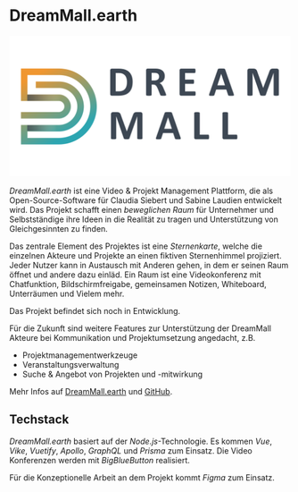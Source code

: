 # DreamMall.earth

![dreammall.earth](../images/projects/dreammall.png)

*DreamMall.earth* ist eine Video & Projekt Management Plattform, die als Open-Source-Software für Claudia Siebert und Sabine Laudien entwickelt wird. Das Projekt schafft einen *beweglichen Raum* für Unternehmer und Selbstständige ihre Ideen in die Realität zu tragen und Unterstützung von Gleichgesinnten zu finden.

Das zentrale Element des Projektes ist eine *Sternenkarte*, welche die einzelnen Akteure und Projekte an einen fiktiven Sternenhimmel projiziert. Jeder Nutzer kann in Austausch mit Anderen gehen, in dem er seinen Raum öffnet und andere dazu einläd. Ein Raum ist eine Videokonferenz mit Chatfunktion, Bildschirmfreigabe, gemeinsamen Notizen, Whiteboard, Unterräumen und Vielem mehr.

Das Projekt befindet sich noch in Entwicklung.

Für die Zukunft sind weitere Features zur Unterstützung der DreamMall Akteure bei Kommunikation und Projektumsetzung angedacht,  z.B. 
- Projektmanagementwerkzeuge
- Veranstaltungsverwaltung
- Suche & Angebot von Projekten und -mitwirkung

Mehr Infos auf [DreamMall.earth](https://dreammall.earth) und [GitHub](https://github.com/dreammall-earth/dreammall.earth).

## Techstack

*DreamMall.earth* basiert auf der *Node.js*-Technologie. Es kommen *Vue*, *Vike*, *Vuetify*, *Apollo*, *GraphQL* und *Prisma* zum Einsatz. Die Video Konferenzen werden mit *BigBlueButton* realisiert.

Für die Konzeptionelle Arbeit an dem Projekt kommt *Figma* zum Einsatz.